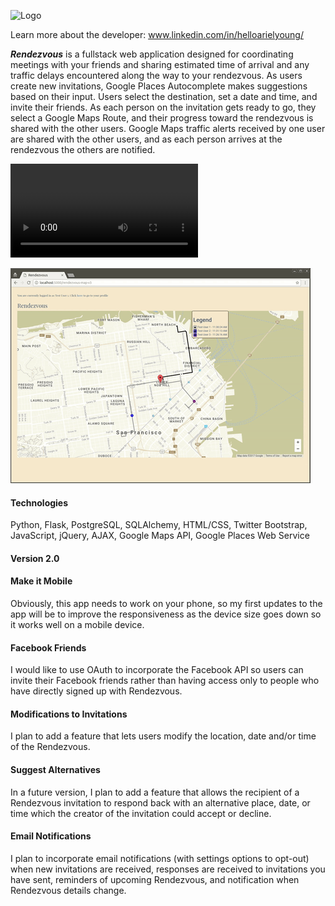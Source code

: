 ![Logo](https://github.com/helloarielyoung/rendezvous/blob/master/static/img/LOGO.JPG)

Learn more about the developer:  www.linkedin.com/in/helloarielyoung/

**_Rendezvous_** is a fullstack web application designed for coordinating meetings with your friends and sharing estimated time of arrival and any traffic delays encountered along the way to your rendezvous.  As users create new invitations, Google Places Autocomplete makes suggestions based on their input.  Users select the destination, set a date and time, and invite their friends.  As each person on the invitation gets ready to go, they select a Google Maps Route, and their progress toward the rendezvous is shared with the other users.  Google Maps traffic alerts received by one user are shared with the other users, and as each person arrives at the rendezvous the others are notified.

![RendezvousUserProfile](https://github.com/helloarielyoung/rendezvous/blob/master/static/img/Rendezvous_user_profile.mp4)

![RendezvousGif](/static/img/Rendezvous_gif.gif)

#### Technologies
Python, Flask, PostgreSQL, SQLAlchemy, HTML/CSS, Twitter Bootstrap, JavaScript, jQuery,  AJAX, Google Maps API, Google Places Web Service

#### Version 2.0

#### Make it Mobile
Obviously, this app needs to work on your phone, so my first updates to the app will be to improve the responsiveness as the device size goes down so it works well on a mobile device.

#### Facebook Friends
I would like to use OAuth to incorporate the Facebook API so users can invite their Facebook friends rather than having access only to people who have directly signed up with Rendezvous.

#### Modifications to Invitations
I plan to add a feature that lets users modify the location, date and/or time of the Rendezvous.

#### Suggest Alternatives
In a future version, I plan to add a feature that allows the recipient of a Rendezvous invitation to respond back with an alternative place, date, or time which the creator of the invitation could accept or decline.

#### Email Notifications
I plan to incorporate email notifications (with settings options to opt-out) when new invitations are received, responses are received to invitations you have sent, reminders of upcoming Rendezvous, and notification when Rendezvous details change.